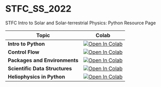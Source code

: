 # STFC_SS_2022
STFC Intro to Solar and Solar-terrestrial Physics: Python Resource Page



| Topic | Colab |
|-------|-------|
| **Intro to Python** |  <a href="https://colab.research.google.com/github/kylermurphy/STFC_SS_2022/blob/main/Notebooks/Intro_to_Python.ipynb" target="_blank">![Open In Colab](https://colab.research.google.com/assets/colab-badge.svg)</a> |
| **Control Flow** | [![Open In Colab](https://colab.research.google.com/assets/colab-badge.svg)](https://colab.research.google.com/github/kylermurphy/STFC_SS_2022/blob/main/Notebooks/Control_Flow.ipynb) |
| **Packages and Environments** | [![Open In Colab](https://colab.research.google.com/assets/colab-badge.svg)](https://colab.research.google.com/github/kylermurphy/STFC_SS_2022/blob/main/Notebooks/Packages_and_Environments.ipynb) |
| **Scientific Data Structures** | [![Open In Colab](https://colab.research.google.com/assets/colab-badge.svg)](https://colab.research.google.com/github/kylermurphy/STFC_SS_2022/blob/main/Notebooks/Scientific_Data_Structures.ipynb) |
| **Heliophysics in Python** | [![Open In Colab](https://colab.research.google.com/assets/colab-badge.svg)](https://colab.research.google.com/github/kylermurphy/STFC_SS_2022/blob/main/Notebooks/Heliophysics_in_Python.ipynb) |